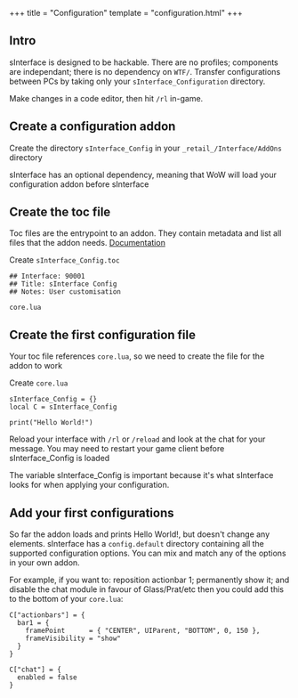 +++
title = "Configuration"
template = "configuration.html"
+++

## Intro

sInterface is designed to be hackable. There are no profiles; components are independant; there is no dependency on `WTF/`. Transfer configurations between PCs by taking only your `sInterface_Configuration` directory.

Make changes in a code editor, then hit `/rl` in-game.

## Create a configuration addon

Create the directory `sInterface_Config` in your `_retail_/Interface/AddOns` directory

sInterface has an optional dependency, meaning that WoW will load your configuration addon before sInterface

## Create the toc file

Toc files are the entrypoint to an addon. They contain metadata and list all files that the addon needs. [Documentation](https://wow.gamepedia.com/TOC_format)

Create `sInterface_Config.toc`

```
## Interface: 90001
## Title: sInterface Config
## Notes: User customisation

core.lua
```

## Create the first configuration file

Your toc file references `core.lua`, so we need to create the file for the addon to work

Create `core.lua`

```
sInterface_Config = {}
local C = sInterface_Config

print("Hello World!")
```

Reload your interface with `/rl` or `/reload` and look at the chat for your message. You may need to restart your game client before sInterface_Config is loaded

The variable sInterface_Config is important because it's what sInterface looks for when applying your configuration.

## Add your first configurations

So far the addon loads and prints Hello World!, but doesn't change any elements. sInterface has a `config.default` directory containing all the supported configuration options. You can mix and match any of the options in your own addon.

For example, if you want to: reposition actionbar 1; permanently show it; and disable the chat module in favour of Glass/Prat/etc then you could add this to the bottom of your `core.lua`:


```
C["actionbars"] = {
  bar1 = {
    framePoint      = { "CENTER", UIParent, "BOTTOM", 0, 150 },
    frameVisibility = "show"
  }
}

C["chat"] = {
  enabled = false
}
```
